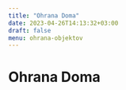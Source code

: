 ```yaml
---
title: "Ohrana Doma"
date: 2023-04-26T14:13:32+03:00
draft: false
menu: ohrana-objektov
---
```

# Ohrana Doma


